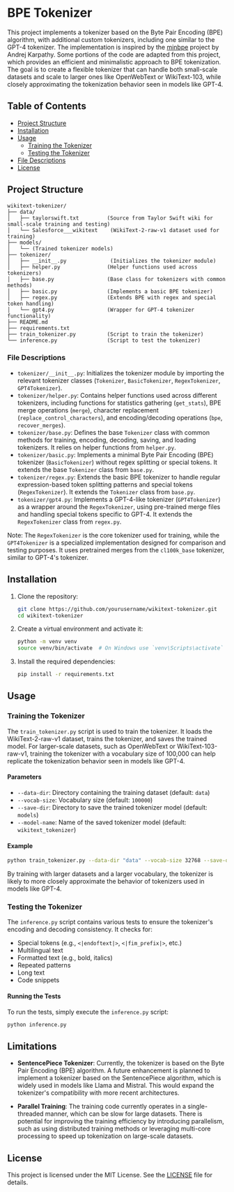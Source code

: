 # BPE Tokenizer

This project implements a tokenizer based on the Byte Pair Encoding (BPE) algorithm, with additional custom tokenizers, including one similar to the GPT-4 tokenizer. The implementation is inspired by the [minbpe](https://github.com/karpathy/minbpe/tree/master?tab=readme-ov-file) project by Andrej Karpathy. Some portions of the code are adapted from this project, which provides an efficient and minimalistic approach to BPE tokenization. The goal is to create a flexible tokenizer that can handle both small-scale datasets and scale to larger ones like OpenWebText or WikiText-103, while closely approximating the tokenization behavior seen in models like GPT-4.

## Table of Contents

- [Project Structure](#project-structure)
- [Installation](#installation)
- [Usage](#usage)
  - [Training the Tokenizer](#training-the-tokenizer)
  - [Testing the Tokenizer](#testing-the-tokenizer)
- [File Descriptions](#file-descriptions)
- [License](#license)

## Project Structure

```
wikitext-tokenizer/
├── data/
│   ├── taylorswift.txt         (Source from Taylor Swift wiki for small-scale training and testing)
│   └── Salesforce___wikitext    (WikiText-2-raw-v1 dataset used for training)
├── models/
│   └── (Trained tokenizer models)
├── tokenizer/
│   ├── __init__.py              (Initializes the tokenizer module)
│   ├── helper.py               (Helper functions used across tokenizers)
│   ├── base.py                 (Base class for tokenizers with common methods)
│   ├── basic.py                (Implements a basic BPE tokenizer)
│   ├── regex.py                (Extends BPE with regex and special token handling)
│   └── gpt4.py                 (Wrapper for GPT-4 tokenizer functionality)
├── README.md
├── requirements.txt
├── train_tokenizer.py          (Script to train the tokenizer)
└── inference.py                (Script to test the tokenizer)
```

### File Descriptions

- `tokenizer/__init__.py`: Initializes the tokenizer module by importing the relevant tokenizer classes (`Tokenizer`, `BasicTokenizer`, `RegexTokenizer`, `GPT4Tokenizer`).
- `tokenizer/helper.py`: Contains helper functions used across different tokenizers, including functions for statistics gathering (`get_stats`), BPE merge operations (`merge`), character replacement (`replace_control_characters`), and encoding/decoding operations (`bpe`, `recover_merges`).
- `tokenizer/base.py`: Defines the base `Tokenizer` class with common methods for training, encoding, decoding, saving, and loading tokenizers. It relies on helper functions from `helper.py`.
- `tokenizer/basic.py`: Implements a minimal Byte Pair Encoding (BPE) tokenizer (`BasicTokenizer`) without regex splitting or special tokens. It extends the base `Tokenizer` class from `base.py`.
- `tokenizer/regex.py`: Extends the basic BPE tokenizer to handle regular expression-based token splitting patterns and special tokens (`RegexTokenizer`). It extends the `Tokenizer` class from `base.py`.
- `tokenizer/gpt4.py`: Implements a GPT-4-like tokenizer (`GPT4Tokenizer`) as a wrapper around the `RegexTokenizer`, using pre-trained merge files and handling special tokens specific to GPT-4. It extends the `RegexTokenizer` class from `regex.py`.

Note: The `RegexTokenizer` is the core tokenizer used for training, while the `GPT4Tokenizer` is a specialized implementation designed for comparison and testing purposes. It uses pretrained merges from the `cl100k_base` tokenizer, similar to GPT-4's tokenizer.


## Installation

1. Clone the repository:
    ```sh
    git clone https://github.com/yourusername/wikitext-tokenizer.git
    cd wikitext-tokenizer
    ```

2. Create a virtual environment and activate it:
    ```sh
    python -m venv venv
    source venv/bin/activate  # On Windows use `venv\Scripts\activate`
    ```

3. Install the required dependencies:
    ```sh
    pip install -r requirements.txt
    ```

## Usage

### Training the Tokenizer

The `train_tokenizer.py` script is used to train the tokenizer. It loads the WikiText-2-raw-v1 dataset, trains the tokenizer, and saves the trained model. For larger-scale datasets, such as OpenWebText or WikiText-103-raw-v1, training the tokenizer with a vocabulary size of 100,000 can help replicate the tokenization behavior seen in models like GPT-4.

#### Parameters

- `--data-dir`: Directory containing the training dataset (default: `data`)
- `--vocab-size`: Vocabulary size (default: `100000`)
- `--save-dir`: Directory to save the trained tokenizer model (default: `models`)
- `--model-name`: Name of the saved tokenizer model (default: `wikitext_tokenizer`)

#### Example

```sh
python train_tokenizer.py --data-dir "data" --vocab-size 32768 --save-dir "models" --model-name "wikitext_tokenizer"
```

By training with larger datasets and a larger vocabulary, the tokenizer is likely to more closely approximate the behavior of tokenizers used in models like GPT-4.

### Testing the Tokenizer

The `inference.py` script contains various tests to ensure the tokenizer's encoding and decoding consistency. It checks for:

- Special tokens (e.g., `<|endoftext|>`, `<|fim_prefix|>`, etc.)
- Multilingual text
- Formatted text (e.g., bold, italics)
- Repeated patterns
- Long text
- Code snippets

#### Running the Tests

To run the tests, simply execute the `inference.py` script:

```sh
python inference.py
```

## Limitations

- **SentencePiece Tokenizer**: Currently, the tokenizer is based on the Byte Pair Encoding (BPE) algorithm. A future enhancement is planned to implement a tokenizer based on the SentencePiece algorithm, which is widely used in models like Llama and Mistral. This would expand the tokenizer's compatibility with more recent architectures.
  
- **Parallel Training**: The training code currently operates in a single-threaded manner, which can be slow for large datasets. There is potential for improving the training efficiency by introducing parallelism, such as using distributed training methods or leveraging multi-core processing to speed up tokenization on large-scale datasets.


## License

This project is licensed under the MIT License. See the [LICENSE](LICENSE) file for details.


